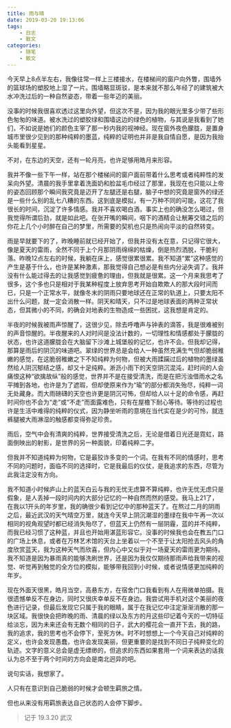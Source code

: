 ```yaml
---
title: 雨与晴
date: 2019-03-20 19:13:06
tags:
    - 日志
    - 散文
categories:
    - 随笔
    - 散文
---
```

今天早上8点半左右，我像往常一样上三楼接水，在楼梯间的窗户向外瞥，围墙外的篮球场的塑胶地上湿了一片。围墙略显斑驳，是本来就不那么年经了的建筑被大水冲洗过后的一种自然姿态，带着一些年迈的美丽。

没事的时候我很喜欢透过这里向外望，但这次不是，因为我的眼光里多少带了些形色匆匆的味道。被水洗过的塑胶绿和围墙这边的绿色的植物，与其说是我看到了她们，不如说是她们的颜色主宰了那一秒内我的视神经。现在窗外夜色朦胧，是置身城市里很少见到的那种纯粹的墨蓝，纯粹的证明也并非是我自情自愿，是因为我抬头能看到星星。

不对，在东边的天空，还有一轮月亮，也许足够用皓月来形容。

我并不像一些下午一样，站在那个楼梯间的窗户面前带着什么思考或者纯粹性的发呆向外望。清晨的我手里拿着洗面奶和脸盆毛巾经过了那里，我现在也只能以上帝的姿态回顾那个瞬间我究竟是迈开了左腿还是右腿，脑子中想的究竟是窗外的绿还是一些什么别的乱七八糟的东西。这到底是模拟，有一万种不同的可能，这花了我很长的时间，沉淀了许多情感。我并不喜欢喝白酒，事实上也的确没怎么喝过，但我觉得所谓后劲，就是如此吧。在张开嘴的瞬间，咽下的酒精会让觥筹交错之后的你花上几个小时醉在自己的梦里，所需要的契机也只是热闹向平淡的自然转变。

雨是早就要下的了，昨晚睡前就已经开始了，但我并没有太在意，只记得它很大，像是夏天的雷雨，全然不同于上个月那阴雨绵绵的枯燥，倒是热烈洒脱，干脆利落。昨晚12点左右的时候，我躺在床上，感觉很累很累。我不知道“累”这种感觉的产生是基于什么，也许是某种激素，那我觉得自己想必是有些内分泌失调了。我并没有什么能过得去的让我感觉到疲惫的理由，但我就是很累。这一个月来我思考了很多，这个多也只是相对于我某种程度上放弃思考开始自欺欺人的那大段时间而已，只是一个正常水平，就像冬末的阴雨只要地球还在正常的轨道上，只要太阳不出什么问题，就一定会消散一样。阴天和晴天，只不过是地球表面的两种正常状态，但其微小的不同，的确会对地表的生物造成一些困扰，这我想是肯定的。

半夜的时候我被雨声惊醒了，这很少见，除去呼噜声与钟表的滴答，我是很难被别的声音惊醒的。半夜醒来的人对时间是没法计数的，一切理性和情感都处于朦胧的状态，也许这道朦胧会在大脑留下沙滩上城堡般的记忆，也许不会。但我却记得，那算是雨后的阴沉的味道吧。翠绿的世界总是会给人一种虽然充满生气但却脆弱稚嫩的感觉，在这脆弱稚嫩之下不知纯粹为何物，但被大雨蹂躏过后的植物的墨绿虽然给人阴沉郁结之感，却又十足纯粹。淅沥小雨下的天空阴沉混沌，赶时间的人会痛恨这种“欲擒故纵”般的感觉，世界并不是在接受清洗，而是在把污浊借雨水之名平摊到各地，也许是为了遮瑕，但却使原来作为“瑜”的部分都消失殆尽，纯粹一词无处藏身。而大雨磅礴的天空也许更是阴沉可怖，但却给人以十足的命令感，再赶时间你也不会为“走”或“不走”而面露难色，只有在屋檐下耐心等待。等待的过程也许是生活中难得的纯粹的仪式，因为静坐听雨的意境在当代实在是少的可怜，就连裤腿被大雨淋湿的触感都变得弥足珍贵。

雨后，空气中会有清爽的纯粹，世界接受清洗之后，无论是借着日光还是霓虹，路面倒映出的射影，是世界的另一种面貌，印着纯粹二字。

但我并不知道纯粹为何物，它是最狡诈多变的一个词。在我有不同的情感时，思考不同的问题时，面临不同的选择时，它是我最后的仪仗，是我追求的东西，尽管为此我注定没有方向。

我不知道小时候庐山上的蓝天白云与我的无忧无虑算不算纯粹，也许无忧无虑只是假象，是人丢掉一段时间内的大部分记忆的一种自然而然的感受。我马上21了，在我以1开头的年岁里，我的确很少看到记忆中的那种蓝天了。在熬过二月的阴雨之后，最近武汉的天气晴空万里，就连今天早上阴沉潮湿的墨绿在我中午再一次以相同的视角观望时都已经消失殆尽了，但蓝天上仍然有一层阴霾，蓝的并不纯粹，而我已经习惯了这种蓝，并且也开始用湛蓝形容它。没事的时候我也会在教五门口的广场上休息，或者在万林艺术馆的天台上坐着以一个不至于让太阳抢去风头的角度欣赏蓝天，我为这种天气而欣喜，但内心中又似乎对一场夏天的雷雨更为期待。我不知道是因为暴雨真的能够洗刷世界，还是因为我仅仅期待那雨声给我带来的视觉、听觉再到触觉的全方位的模拟，能够带我回到小时候，或者说情感更加纯粹的年岁。

现在外面天很黑，皓月当空，高悬东方，在宿舍门口我看到有人在用微单拍摄。我很遗憾单反不在身边，同时又很庆幸单反不在身边。我尝试用手机对这个美丽的夜色进行记录，但最后发现它只属于我的眼睛，属于在我记忆中注定渐渐消散的那一块区域。我很快会把昨晚的雨、清晨的绿以及东方的月这些印记着今天的一切特征给淡忘，因为未来还会有无数个相同的日子，武大的樱花会一直开下去，我的路，我的追求，我的思考也不会停下，至死方休。时不时想想上一个今天自己对纯粹的定义，也许会发现愚蠢，也许会发现美丽，但更重要的是找到不同日子纯粹变化的轨迹。文字的意义总会是虚无缥缈的，但追求的东西如果套用一个词来表达的话我认为总不至于两个时间的方向会是南北迥异的吧。

说句实话，我想家了。

人只有在意识到自己脆弱的时候才会顿生羁旅之情。

但也从来没有用羁旅表达自己状态的人会停下脚步。

> 记于 19.3.20 武汉